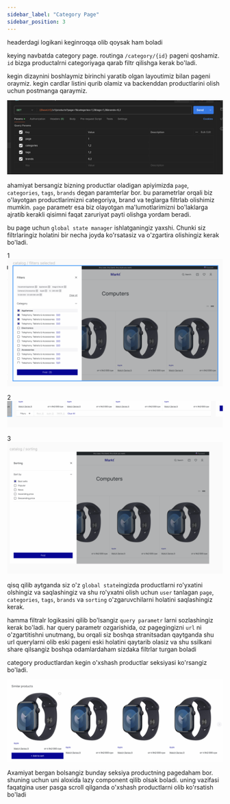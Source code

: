 ```yaml
---
sidebar_label: "Category Page"
sidebar_position: 3
---
```


headerdagi logikani keginroqqa olib qoysak ham boladi

keying navbatda category page. routinga `/category/{id}` pageni qoshamiz. `id` bizga productalrni categoriyaga qarab filtr qilishga kerak bo'ladi.

kegin dizaynini boshlaymiz
birinchi yaratib olgan layoutimiz bilan pageni oraymiz. kegin cardlar listini qurib olamiz va backenddan productlarini olish uchun postmanga qaraymiz. 

![Figma preview](./img/category_list_demo.png)

ahamiyat bersangiz bizning productlar oladigan apiyimizda `page`, `categories`, `tags`, `brands` degan paramterlar bor. bu parametrlar orqali biz o'layotgan productlarimizni categoriya, brand va teglarga filtrlab olishimiz mumkin. `page` parametr esa biz olayotgan ma'lumotlarimizni bo'laklarga ajratib kerakli qisimni faqat zaruriyat payti olishga yordam beradi.

bu page uchun `global state manager` ishlatganingiz yaxshi. Chunki siz filtrlaringiz holatini bir necha joyda ko'rsatasiz va o'zgartira olishingiz kerak bo'ladi.

1
![Figma preview](./img/filters_demo.png)

2
![Figma preview](./img/filters_footer_demo.png)

3
![Figma preview](./img/sorting_demo.png)

qisq qilib aytganda siz o'z `global state`ingizda productlarni ro'yxatini olshingiz va saqlashingiz va shu ro'yxatni olish uchun `user` tanlagan  `page`, `categories`, `tags`, `brands` va `sorting` o'zgaruvchilarni holatini saqlashingiz kerak.


hamma filtralr logikasini qilib bo'lsangiz `query parametr` larni sozlashingiz kerak bo'ladi. har query parametr ozgarishida, oz pagegingizni `url` ni o'zgartitishni unutmang, bu orqali siz boshqa stranitsadan qaytganda shu url querylarni olib eski pageni eski holatini qaytarib olasiz va shu ssilkani share qilsangiz boshqa odamlardaham sizdaka filtrlar turgan boladi

category productlardan kegin o'xshash productlar seksiyasi ko'rsangiz bo'ladi.

![Figma preview](./img/similar_section_demo.png)


Axamiyat bergan bolsangiz bunday seksiya productning pagedaham bor. shuning uchun uni aloxida lazy component qilib olsak boladi. uning vazifasi faqatgina  user pasga scroll qilganda o'xshash productlarni olib ko'rsatish bo'ladi